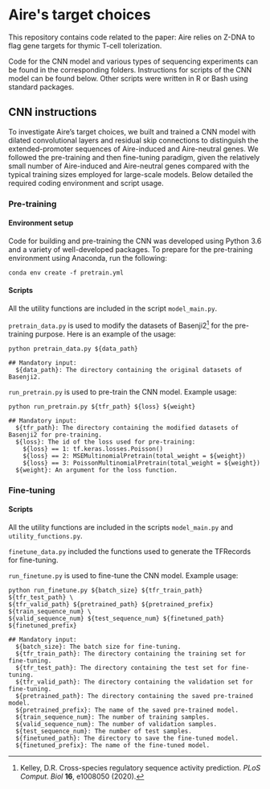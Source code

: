 # Aire's target choices

This repository contains code related to the paper: Aire relies on Z-DNA to flag gene targets for thymic T-cell tolerization.


Code for the CNN model and various types of sequencing experiments can be found in the corresponding folders. Instructions for scripts of the CNN model can be found below. Other scripts were written in R or Bash using standard packages.

## CNN instructions
To investigate Aire’s target choices, we built and trained a CNN model with dilated convolutional layers and residual skip connections to distinguish the extended-promoter sequences of Aire-induced and Aire-neutral genes. We followed the pre-training and then fine-tuning paradigm, given the relatively small number of Aire-induced and Aire-neutral genes compared with the typical training sizes employed for large-scale models. Below detailed the required coding environment and script usage.

### Pre-training
#### Environment setup
Code for building and pre-training the CNN was developed using Python 3.6 and a variety of well-developed packages. To prepare for the pre-training environment using Anaconda, run the following:
```
conda env create -f pretrain.yml
```
#### Scripts
All the utility functions are included in the script `model_main.py`.

`pretrain_data.py` is used to modify the datasets of Basenji2[^1] for the pre-training purpose. Here is an example of the usage:
```
python pretrain_data.py ${data_path}

## Mandatory input:
  ${data_path}: The directory containing the original datasets of Basenji2.
```

`run_pretrain.py` is used to pre-train the CNN model. Example usage:
```
python run_pretrain.py ${tfr_path} ${loss} ${weight}

## Mandatory input:
  ${tfr_path}: The directory containing the modified datasets of Basenji2 for pre-training.
  ${loss}: The id of the loss used for pre-training: 
    ${loss} == 1: tf.keras.losses.Poisson()
    ${loss} == 2: MSEMultinomialPretrain(total_weight = ${weight})
    ${loss} == 3: PoissonMultinomialPretrain(total_weight = ${weight})
  ${weight}: An argument for the loss function.
```
### Fine-tuning
#### Scripts
All the utility functions are included in the scripts `model_main.py` and `utility_functions.py`.

`finetune_data.py` included the functions used to generate the TFRecords for fine-tuning.

`run_finetune.py` is used to fine-tune the CNN model. Example usage:
```
python run_finetune.py ${batch_size} ${tfr_train_path} ${tfr_test_path} \
${tfr_valid_path} ${pretrained_path} ${pretrained_prefix} ${train_sequence_num} \
${valid_sequence_num} ${test_sequence_num} ${finetuned_path} ${finetuned_prefix}

## Mandatory input:
  ${batch_size}: The batch size for fine-tuning.
  ${tfr_train_path}: The directory containing the training set for fine-tuning.
  ${tfr_test_path}: The directory containing the test set for fine-tuning.
  ${tfr_valid_path}: The directory containing the validation set for fine-tuning.
  ${pretrained_path}: The directory containing the saved pre-trained model.
  ${pretrained_prefix}: The name of the saved pre-trained model.
  ${train_sequence_num}: The number of training samples.
  ${valid_sequence_num}: The number of validation samples.
  ${test_sequence_num}: The number of test samples.
  ${finetuned_path}: The directory to save the fine-tuned model.
  ${finetuned_prefix}: The name of the fine-tuned model.
```


[^1]: Kelley, D.R. Cross-species regulatory sequence activity prediction. _PLoS Comput. Biol_ **16**, e1008050 (2020).

